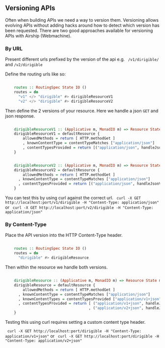 ## Versioning APIs

Often when building APIs we need a way to version them. Versioning allows
evolving APIs without adding hacks around how to detect which version has been requested.
There are two good approaches available for versioning APIs with Airship (Webmachine).

### By URL
Present different urls prefixed by the version of the api
e.g.
` /v1/dirigible/` and `/v2/dirigible`

Define the routing urls like so:

``` haskell

    routes :: RoutingSpec State IO ()
    routes = do
      "v1" </> "dirigible" #> dirigibleResourceV1
      "v2" </> "dirigible" #> dirigibleResourceV2

```

Then define the 2 versions of your resource. Here we handle a json `GET` and
json response.

``` haskell

    dirigibleResourceV1 :: (Applicative m, MonadIO m) => Resource State m
    dirigibleResourceV1 = defaultResource {
        allowedMethods = return [ HTTP.methodGet ]
        , knownContentType = contentTypeMatches ["application/json"]
        , contentTypesProvided = return [("application/json", handleJsonV1)]
    }


    dirigibleResourceV2 :: (Applicative m, MonadIO m) => Resource State m
    dirigibleResourceV2 = defaultResource {
        allowedMethods = return [ HTTP.methodGet ]
      , knownContentType = contentTypeMatches ["application/json"]
      , contentTypesProvided = return [("application/json", handleJsonV2)]
    }

```

You can test this by using curl against the correct url.
` curl -X GET http://localhost:port/v1/dirigible -H "Content-Type: application/json"`
or
` curl -X GET http://localhost:port/v2/dirigible -H "Content-Type: application/json"`

### By Content-Type
Place the API version into the HTTP Content-Type header.

``` haskell

    routes :: RoutingSpec State IO ()
    routes = do
      "dirigible" #> dirigibleResource
```

Then within the resource we handle both versions.

``` haskell

    dirigibleResource :: (Applicative m, MonadIO m) => Resource State m
    dirigibleResource = defaultResource {
        allowedMethods = return [ HTTP.methodGet ]
      , knownContentType = contentTypeMatches ["application/json"]
      , knownContentTypes = contentTypesProvided ["application/v1+json", "application/v2+json"]
      , contentTypesProvided = return [ ("application/v1+json", handleJsonV1)
                                      , ("application/v2+json", handleJsonV2)]
    }

```

Testing this using curl requires setting a custom content type header.

` curl -X GET http://localhost:port/dirigible -H "Content-Type: application/v1+json"`
or
` curl -X GET http://localhost:port/dirigible -H "Content-Type: application/v2+json"`
